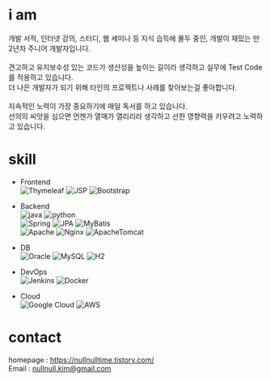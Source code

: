 # i am

개발 서적, 인터넷 강의, 스터디, 웹 세미나 등 지식 습득에 몰두 중인, 개발이 재밌는 만 2년차 주니어 개발자입니다.\
\
견고하고 유지보수성 있는 코드가 생산성을 높이는 길이라 생각하고 실무에 Test Code를 적용하고 있습니다.\
더 나은 개발자가 되기 위해 타인의 프로젝트나 사례를 찾아보는걸 좋아합니다.\
\
지속적인 노력이 가장 중요하기에 매일 독서를 하고 있습니다. \
선의의 씨앗을 심으면 언젠가 열매가 열리리라 생각하고 선한 영향력을 키우려고 노력하고 있습니다.

# skill 
- Frontend \
![Thymeleaf](https://img.shields.io/badge/-Thymeleaf-005F0F?logo=thymeleaf&logoColor=white) 
![JSP](https://img.shields.io/badge/JSP-black) 
![Bootstrap](https://img.shields.io/badge/-Bootstrap-7952B3?logo=css3&logoColor=white)
    
- Backend \
![java](https://img.shields.io/badge/-Java-007396?logo=java&logoColor=white) 
![python](https://img.shields.io/badge/-Python-000000?style=flat&logo=Python) \
![Spring](https://img.shields.io/badge/-Spring-6DB33F?logo=spring&logoColor=white) 
![JPA](https://img.shields.io/badge/JPA-black) 
![MyBatis](https://img.shields.io/badge/MyBatis-black) \
![Apache](https://img.shields.io/badge/-Apache-D22128?logo=Apache&logoColor=white) 
![Nginx](https://img.shields.io/badge/Nginx-success) 
![ApacheTomcat](https://img.shields.io/badge/-Apache%20Tomcat-F8DC75?logo=apache-tomcat&logoColor=black)

- DB \
![Oracle](https://img.shields.io/badge/-Oracle-F80000?logo=oracle&logoColor=white) 
![MySQL](https://img.shields.io/badge/-MySQL-4479A1?logo=mysql&logoColor=white) 
![H2](https://img.shields.io/badge/H2-blue)  

- DevOps \
![Jenkins](https://img.shields.io/badge/-Jenkins-D24939?logo=Jenkins&logoColor=white) 
![Docker](https://img.shields.io/badge/-Docker-2496ED?logo=Docker&logoColor=white) 

- Cloud \
![Google Cloud](https://img.shields.io/badge/-Google%20Cloud-4285F4?logo=Google%20Cloud&logoColor=white) 
![AWS](https://img.shields.io/badge/-Amazon%20AWS-232F3E?logo=Amazon%20AWS&logoColor=white)


# contact
homepage : https://nullnulltime.tistory.com/ \
Email : nullnull.kim@gmail.com


<!--
**nullnull0123/nullnull0123** is a ✨ _special_ ✨ repository because its `README.md` (this file) appears on your GitHub profile.

Here are some ideas to get you started:

- 🔭 I’m currently working on ...
- 🌱 I’m currently learning ...
- 👯 I’m looking to collaborate on ...
- 🤔 I’m looking for help with ...
- 💬 Ask me about ...
- 📫 How to reach me: ...
- 😄 Pronouns: ...
- ⚡ Fun fact: ...
-->
